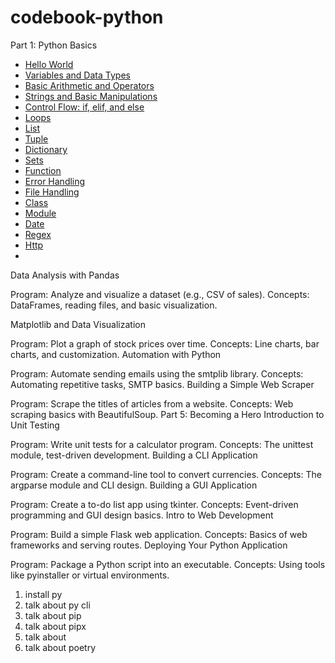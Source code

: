 # codebook-python

Part 1: Python Basics

- [Hello World](./src/01_hello_world/program.py)
- [Variables and Data Types](./src/02_variables/program.py)
- [Basic Arithmetic and Operators](./src/03_operations/program.py)
- [Strings and Basic Manipulations](./src/04_strings/program.py)
- [Control Flow: if, elif, and else](./src/05_control_flow/program.py)
- [Loops](./src/06_loops/program.py)
- [List](./src/07_list/program.py)
- [Tuple](./src/08_tuple/program.py)
- [Dictionary](./src/09_dictionary/program.py)
- [Sets](./src/10_sets/program.py)
- [Function](./src/11_functions/program.py)
- [Error Handling](./src/12_error_handling/program.py)
- [File Handling](./src/13_file_handling/program.py)
- [Class](./src/14_class/program.py)
- [Module](./src/15_modules/program.py)
- [Date](./src/16_dates/program.py)
- [Regex](./src/17_regex/program.py)
- [Http](./src/18_http/program.py)
- 

Data Analysis with Pandas

Program: Analyze and visualize a dataset (e.g., CSV of sales).
Concepts: DataFrames, reading files, and basic visualization.

Matplotlib and Data Visualization

Program: Plot a graph of stock prices over time.
Concepts: Line charts, bar charts, and customization.
Automation with Python

Program: Automate sending emails using the smtplib library.
Concepts: Automating repetitive tasks, SMTP basics.
Building a Simple Web Scraper

Program: Scrape the titles of articles from a website.
Concepts: Web scraping basics with BeautifulSoup.
Part 5: Becoming a Hero
Introduction to Unit Testing

Program: Write unit tests for a calculator program.
Concepts: The unittest module, test-driven development.
Building a CLI Application

Program: Create a command-line tool to convert currencies.
Concepts: The argparse module and CLI design.
Building a GUI Application

Program: Create a to-do list app using tkinter.
Concepts: Event-driven programming and GUI design basics.
Intro to Web Development

Program: Build a simple Flask web application.
Concepts: Basics of web frameworks and serving routes.
Deploying Your Python Application

Program: Package a Python script into an executable.
Concepts: Using tools like pyinstaller or virtual environments.


1. install py
2. talk about py cli
3. talk about pip
4. talk about pipx
5. talk about 
6. talk about poetry